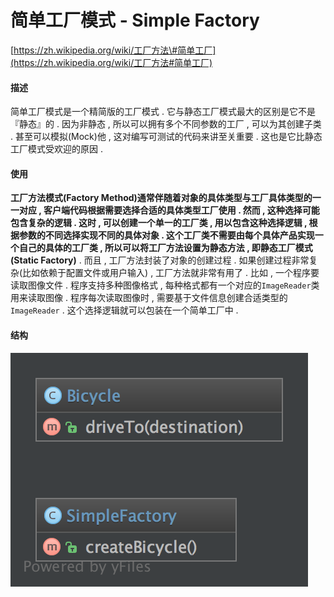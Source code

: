 # 简单工厂模式 - Simple Factory

[https://zh.wikipedia.org/wiki/工厂方法\#简单工厂](https://zh.wikipedia.org/wiki/工厂方法#简单工厂)

#### 描述

简单工厂模式是一个精简版的工厂模式 . 它与静态工厂模式最大的区别是它不是『静态』的 . 因为非静态 , 所以可以拥有多个不同参数的工厂 , 可以为其创建子类 . 甚至可以模拟\(Mock\)他 , 这对编写可测试的代码来讲至关重要 . 这也是它比静态工厂模式受欢迎的原因 .

#### 使用

**工厂方法模式\(Factory Method\)**通常伴随着对象的具体类型与工厂具体类型的一一对应 , 客户端代码根据需要选择合适的具体类型工厂使用 . 然而 , 这种选择可能包含复杂的逻辑 . 这时 , 可以创建一个单一的工厂类 , 用以包含这种选择逻辑 , 根据参数的不同选择实现不同的具体对象 . 这个工厂类不需要由每个具体产品实现一个自己的具体的工厂类 , 所以可以将工厂方法设置为静态方法 , 即**静态工厂模式\(Static Factory\)** . 而且 , 工厂方法封装了对象的创建过程 . 如果创建过程非常复杂\(比如依赖于配置文件或用户输入\) , 工厂方法就非常有用了 . 比如 , 一个程序要读取图像文件 . 程序支持多种图像格式 , 每种格式都有一个对应的`ImageReader`类用来读取图像 . 程序每次读取图像时 , 需要基于文件信息创建合适类型的`ImageReader` . 这个选择逻辑就可以包装在一个简单工厂中 . 

#### 结构

![](/assets/simple-factory.png)

